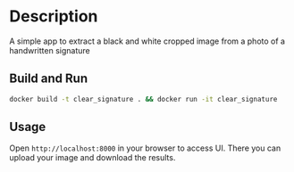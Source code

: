 # Description

A simple app to extract a black and white cropped image from a photo of a handwritten signature

## Build and Run

```bash
docker build -t clear_signature . && docker run -it clear_signature
```

## Usage

Open `http://localhost:8000` in your browser to access UI.
There you can upload your image and download the results.
